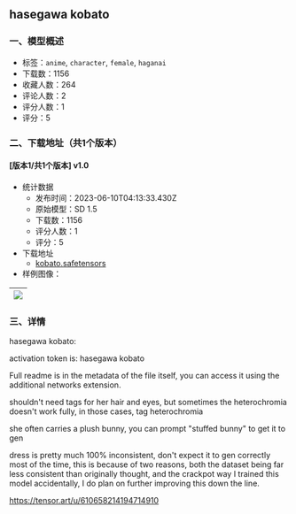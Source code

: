 ## hasegawa kobato
### 一、模型概述

- 标签：`anime`, `character`, `female`, `haganai`
- 下载数：1156
- 收藏人数：264
- 评论人数：2
- 评分人数：1
- 评分：5

### 二、下载地址（共1个版本）

#### [版本1/共1个版本] v1.0

- 统计数据
  - 发布时间：2023-06-10T04:13:33.430Z
  - 原始模型：SD 1.5
  - 下载数：1156
  - 评分人数：1
  - 评分：5
- 下载地址
  - [kobato.safetensors](https://civitai.com/api/download/models/92818)
- 样例图像：

| <img src="https://image.civitai.com/xG1nkqKTMzGDvpLrqFT7WA/81920b5d-6d4c-4951-badd-73e6532dbfd9/width=450/1092017.jpeg" /> |
| ---- |


### 三、详情
<p>hasegawa kobato:</p><p>activation token is: hasegawa kobato</p><p>Full readme is in the metadata of the file itself, you can access it using the additional networks extension.</p><p>shouldn't need tags for her hair and eyes, but sometimes the heterochromia doesn't work fully, in those cases, tag heterochromia</p><p>she often carries a plush bunny, you can prompt "stuffed bunny" to get it to gen</p><p>dress is pretty much 100% inconsistent, don't expect it to gen correctly most of the time, this is because of two reasons, both the dataset being far less consistent than originally thought, and the crackpot way I trained this model accidentally, I do plan on further improving this down the line.</p><p></p><p><a target="_blank" rel="ugc" href="https://tensor.art/u/610658214194714910">https://tensor.art/u/610658214194714910</a></p>